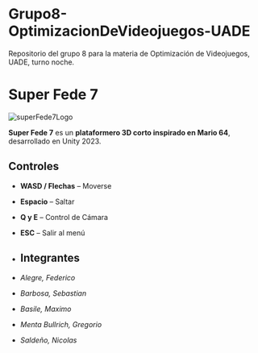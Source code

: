 # Grupo8-OptimizacionDeVideojuegos-UADE
 Repositorio del grupo 8 para la materia de Optimización de Videojuegos, UADE, turno noche.

 # Super Fede 7

![superFede7Logo](https://github.com/user-attachments/assets/17b12596-bece-491f-9d3d-8f2fac37d570)

**Super Fede 7** es un **plataformero 3D corto inspirado en Mario 64**, desarrollado en Unity 2023.

## Controles

- **WASD / Flechas** – Moverse
- **Espacio** – Saltar
- **Q y E** – Control de Cámara
- **ESC** – Salir al menú

- ## Integrantes

- *Alegre, Federico*
- *Barbosa, Sebastian* 
- *Basile, Maximo*
- *Menta Bullrich, Gregorio*
- *Saldeño, Nicolas*

